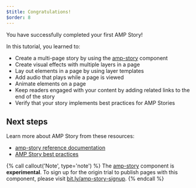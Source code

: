 ```yaml
---
$title: Congratulations!
$order: 8
---
```


You have successfully completed your first AMP Story!

In this tutorial, you learned to:

- Create a multi-page story by using the [amp-story](/docs/reference/components/amp-story.html) component
- Create visual effects with multiple layers in a page
- Lay out elements in a page by using layer templates
- Add audio that plays while a page is viewed
- Animate elements on a page
- Keep readers engaged with your content by adding related links to the end of the story
- Verify that your story implements best practices for AMP Stories

## Next steps

Learn more about AMP Story from these resources:

- [amp-story reference documentation](/docs/reference/components/amp-story.html)
- [AMP Story best practices](/docs/guides/amp_story_best_practices.html)

{% call callout('Note', type='note') %}
The [amp-story](/docs/reference/components/amp-story.html) component is **experimental**. To sign up for the origin trial to publish pages with this component, please visit <a href="http://bit.ly/amp-story-signup">bit.ly/amp-story-signup</a>.
{% endcall %}
